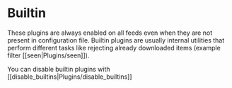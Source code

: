 # Builtin

These plugins are always enabled on all feeds even when they are not present in configuration file. Builtin plugins are usually internal utilities that perform different tasks like rejecting already downloaded items (example filter [[seen|Plugins/seen]]).

You can disable builtin plugins with [[disable_builtins|Plugins/disable_builtins]]
